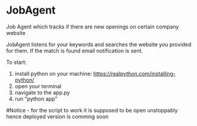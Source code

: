 # JobAgent
Job Agent which tracks if there are new openings on certain company website

JobAgent listens for your keywords and searches the website you provided for them.
If the match is found email notification is sent.

To start:
  1. install python on your machine: https://realpython.com/installing-python/
  2. open your terminal
  3. navigate to the app.py
  4. run "python app"

#Notice - for the script to work it is supposed to be open unstoppably hence deployed version is comming soon
